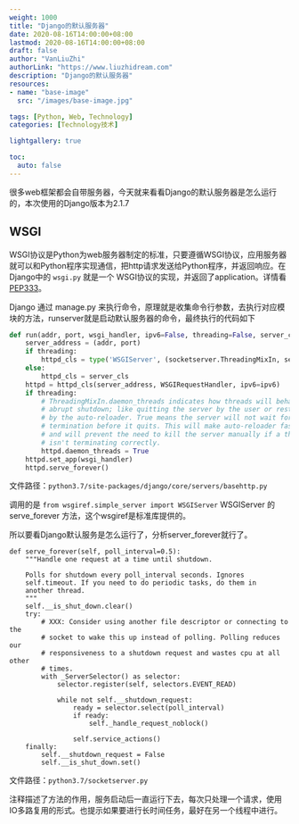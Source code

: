 ```yaml
---
weight: 1000
title: "Django的默认服务器"
date: 2020-08-16T14:00:00+08:00
lastmod: 2020-08-16T14:00:00+08:00
draft: false
author: "VanLiuZhi"
authorLink: "https://www.liuzhidream.com"
description: "Django的默认服务器"
resources:
- name: "base-image"
  src: "/images/base-image.jpg"

tags: [Python, Web, Technology]
categories: [Technology技术]

lightgallery: true

toc:
  auto: false
---
```


很多web框架都会自带服务器，今天就来看看Django的默认服务器是怎么运行的，本次使用的Django版本为2.1.7

<!-- more -->

## WSGI

WSGI协议是Python为web服务器制定的标准，只要遵循WSGI协议，应用服务器就可以和Python程序实现通信，把http请求发送给Python程序，并返回响应。在Django中的 `wsgi.py` 就是一个 WSGI协议的实现，并返回了application。详情看[PEP333](https://www.python.org/dev/peps/pep-0333/)。

Django 通过 manage.py 来执行命令，原理就是收集命令行参数，去执行对应模块的方法，runserver就是启动默认服务器的命令，最终执行的代码如下

```py
def run(addr, port, wsgi_handler, ipv6=False, threading=False, server_cls=WSGIServer):
    server_address = (addr, port)
    if threading:
        httpd_cls = type('WSGIServer', (socketserver.ThreadingMixIn, server_cls), {})
    else:
        httpd_cls = server_cls
    httpd = httpd_cls(server_address, WSGIRequestHandler, ipv6=ipv6)
    if threading:
        # ThreadingMixIn.daemon_threads indicates how threads will behave on an
        # abrupt shutdown; like quitting the server by the user or restarting
        # by the auto-reloader. True means the server will not wait for thread
        # termination before it quits. This will make auto-reloader faster
        # and will prevent the need to kill the server manually if a thread
        # isn't terminating correctly.
        httpd.daemon_threads = True
    httpd.set_app(wsgi_handler)
    httpd.serve_forever()
```
文件路径：`python3.7/site-packages/django/core/servers/basehttp.py`

调用的是 `from wsgiref.simple_server import WSGIServer` WSGIServer 的 serve_forever 方法，这个wsgiref是标准库提供的。

所以要看Django默认服务是怎么运行了，分析server_forever就行了。

```pysu
def serve_forever(self, poll_interval=0.5):
    """Handle one request at a time until shutdown.

    Polls for shutdown every poll_interval seconds. Ignores
    self.timeout. If you need to do periodic tasks, do them in
    another thread.
    """
    self.__is_shut_down.clear()
    try:
        # XXX: Consider using another file descriptor or connecting to the
        # socket to wake this up instead of polling. Polling reduces our
        # responsiveness to a shutdown request and wastes cpu at all other
        # times.
        with _ServerSelector() as selector:
            selector.register(self, selectors.EVENT_READ)

            while not self.__shutdown_request:
                ready = selector.select(poll_interval)
                if ready:
                    self._handle_request_noblock()

                self.service_actions()
    finally:
        self.__shutdown_request = False
        self.__is_shut_down.set()
```

文件路径：`python3.7/socketserver.py`

注释描述了方法的作用，服务启动后一直运行下去，每次只处理一个请求，使用IO多路复用的形式。也提示如果要进行长时间任务，最好在另一个线程中进行。
     